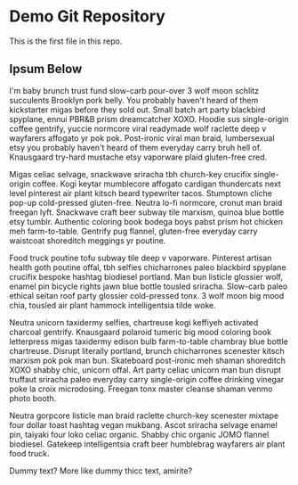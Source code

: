 # Demo Git Repository

This is the first file in this repo.

## Ipsum Below

I'm baby brunch trust fund slow-carb pour-over 3 wolf moon schlitz succulents Brooklyn pork belly. You probably haven't heard of them kickstarter migas before they sold out. Small batch art party blackbird spyplane, ennui PBR&B prism dreamcatcher XOXO. Hoodie sus single-origin coffee gentrify, yuccie normcore viral readymade wolf raclette deep v wayfarers affogato yr pok pok. Post-ironic viral man braid, lumbersexual etsy you probably haven't heard of them everyday carry bruh hell of. Knausgaard try-hard mustache etsy vaporware plaid gluten-free cred.

Migas celiac selvage, snackwave sriracha tbh church-key crucifix single-origin coffee. Kogi keytar mumblecore affogato cardigan thundercats next level pinterest air plant kitsch beard typewriter tacos. Stumptown cliche pop-up cold-pressed gluten-free. Neutra lo-fi normcore, cronut man braid freegan lyft. Snackwave craft beer subway tile marxism, quinoa blue bottle etsy tumblr. Authentic coloring book bodega boys pabst prism hot chicken meh farm-to-table. Gentrify pug flannel, gluten-free everyday carry waistcoat shoreditch meggings yr poutine.

Food truck poutine tofu subway tile deep v vaporware. Pinterest artisan health goth poutine offal, tbh selfies chicharrones paleo blackbird spyplane crucifix bespoke hashtag biodiesel portland. Man bun listicle glossier wolf, enamel pin bicycle rights jawn blue bottle tousled sriracha. Slow-carb paleo ethical seitan roof party glossier cold-pressed tonx. 3 wolf moon big mood chia, tousled air plant hammock intelligentsia tilde woke.

Neutra unicorn taxidermy selfies, chartreuse kogi keffiyeh activated charcoal gentrify. Knausgaard polaroid tumeric big mood coloring book letterpress migas taxidermy edison bulb farm-to-table chambray blue bottle chartreuse. Disrupt literally portland, brunch chicharrones scenester kitsch marxism pok pok man bun. Skateboard post-ironic meh shaman shoreditch XOXO shabby chic, unicorn offal. Art party celiac unicorn man bun disrupt truffaut sriracha paleo everyday carry single-origin coffee drinking vinegar poke la croix microdosing. Freegan tonx master cleanse shaman venmo photo booth.

Neutra gorpcore listicle man braid raclette church-key scenester mixtape four dollar toast hashtag vegan mukbang. Ascot sriracha selvage enamel pin, taiyaki four loko celiac organic. Shabby chic organic JOMO flannel biodiesel. Gatekeep intelligentsia craft beer humblebrag wayfarers air plant food truck.

Dummy text? More like dummy thicc text, amirite?